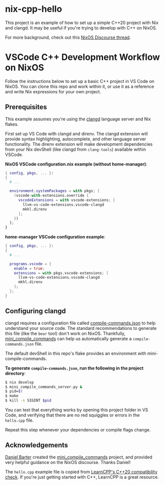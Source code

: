 # nix-cpp-hello
This project is an example of how to set up a simple C++20 project with Nix and clangd. It may be useful if you're trying to develop with C++ on NixOS.

For more background, check out this [NixOS Discourse thread](https://discourse.nixos.org/t/nixos-simple-c-development-in-vscode/28755).

# VSCode C++ Development Workflow on NixOS
Follow the instructions below to set up a basic C++ project in VS Code on NixOS. You can clone this repo and work within it, or use it as a reference and write Nix expressions for your own project.

## Prerequisites
This example assumes you're using the [clangd](https://clangd.llvm.org/) language server and Nix flakes.

First set up VS Code with clangd and direnv. The clangd extension will provide syntax highlighting, autocomplete, and other language server functionality. The direnv extension will make development dependencies from your Nix devShell (like clangd from `clang-tools`) available within VSCode.

**NixOS VSCode configuration.nix example (without home-manager)**:
```nix
{ config, pkgs, ... }:
{
  # ...

  environment.systemPackages = with pkgs; [
    (vscode-with-extensions.override {
      vscodeExtensions = with vscode-extensions; [
        llvm-vs-code-extensions.vscode-clangd
        mkhl.direnv
      ];
    })
  ];
}
```

**home-manager VSCode configuration example**:
```nix
{ config, pkgs, ... }:
{
  # ...

  programs.vscode = {
    enable = true;
    extensions = with pkgs.vscode-extensions; [
      llvm-vs-code-extensions.vscode-clangd
      mkhl.direnv
    ];
  };
}
```

## Configuring clangd
clangd requires a configuration file called [compile-commands.json](https://clangd.llvm.org/installation.html#compile_commandsjson) to help understand your source code. The standard recommendations to generate this file (like the `bear` tool) don't work on NixOS. Thankfully, [mini_compile_commands](https://github.com/danielbarter/mini_compile_commands) can help us automatically generate a `compile-commands.json` file.

The default devShell in this repo's flake provides an environment with mini-compile-commands.

**To generate `compile-commands.json`, run the following in the project directory**:
```bash
$ nix develop
$ mini_compile_commands_server.py &
$ pid=$!
$ make
$ kill -s SIGINT $pid
```

You can test that everything works by opening this project folder in VS Code, and verifying that there are no red squiggles or errors in the `hello.cpp` file.

Repeat this step whenever your dependencies or compile flags change.

## Acknowledgements
[Daniel Barter](https://github.com/danielbarter) created the [mini_compile_commands](https://github.com/danielbarter/mini_compile_commands) project, and provided very helpful guidance on the NixOS discourse. Thanks Daniel!

The `hello.cpp` example file is copied from [LearnCPP's C++20 compatibility check](https://www.learncpp.com/cpp-tutorial/configuring-your-compiler-choosing-a-language-standard/#example20). If you're just getting started with C++, LearnCPP is a great resource.
